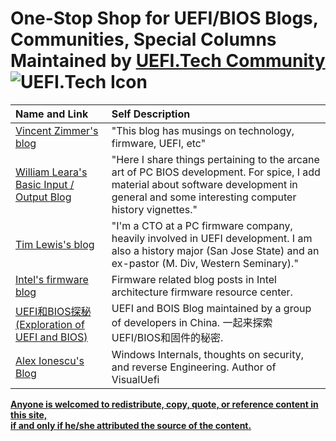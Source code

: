 # One-Stop Shop for UEFI/BIOS Blogs, Communities, Special Columns Maintained by [UEFI.Tech Community](http://www.uefi.tech) ![UEFI.Tech Icon](https://github.com/uefitech/resources/blob/master/uefi.png) 

|Name and Link     |   Self Description   |
|:-----------------|:-------------------|
|[Vincent Zimmer's blog](http://vzimmer.blogspot.com)|"This blog has musings on technology, firmware, UEFI, etc"|
|[William Leara's Basic Input / Output Blog](http://www.basicinputoutput.com)|"Here I share things pertaining to the arcane art of PC BIOS development. For spice, I add material about software development in general and some interesting computer history vignettes."|
|[Tim Lewis's blog](https://uefi.blogspot.com)|"I'm a CTO at a PC firmware company, heavily involved in UEFI development. I am also a history major (San Jose State) and an ex-pastor (M. Div, Western Seminary)."|
|[Intel's firmware blog](https://firmware.intel.com/blog/)|Firmware related blog posts in Intel architecture firmware resource center.|
|[UEFI和BIOS探秘 (Exploration of UEFI and BIOS)](https://zhuanlan.zhihu.com/UEFIBlog)|UEFI and BOIS Blog maintained by a group of developers in China. 一起来探索UEFI/BIOS和固件的秘密.|
|[Alex Ionescu's Blog](http://www.alex-ionescu.com)|Windows Internals, thoughts on security, and reverse Engineering. Author of VisualUefi|


[**Anyone is welcomed to redistribute, copy, quote, or reference content in this site, <br>if and only if he/she attributed the source of the content.**](#readme)

